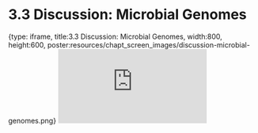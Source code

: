 # 3.3 Discussion: Microbial Genomes
 
{type: iframe, title:3.3 Discussion: Microbial Genomes, width:800, height:600, poster:resources/chapt_screen_images/discussion-microbial-genomes.png}
![](https://vgaysin1.github.io/CURE-MicrobialMysteries-test/discussion-microbial-genomes.html)
 

 
